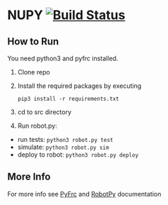 # NUPY [![Build Status](https://travis-ci.org/FRC125/NUPY.svg?branch=master)](https://travis-ci.org/FRC125/NUPY)

## How to Run
You need python3 and pyfrc installed.


1. Clone repo

2. Install the required packages by executing

    ```pip3 install -r requirements.txt```

3. cd to src directory

4. Run robot.py:
  * run tests: ```python3 robot.py test```
  * simulate: ```python3 robot.py sim```
  * deploy to robot: ```python3 robot.py deploy```

## More Info

  For more info see [PyFrc](http://pyfrc.readthedocs.org/en/latest/) and [RobotPy](http://robotpy.readthedocs.org/en/latest/) documentation
